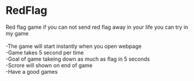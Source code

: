 # RedFlag
Red flag game if you can not send red flag away in your life you can try in my game</br></br>
-The game will start instantly when you open webpage </br>
-Game takes 5 second per time </br>
-Goal of game takeing down as much as flag in 5 seconds </br>
-Scrore will shown on end of game </br>
-Have a good games
